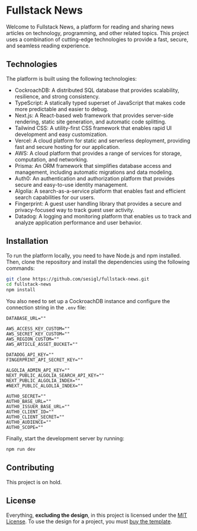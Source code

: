 # Fullstack News
Welcome to Fullstack News, a platform for reading and sharing news articles on technology, programming, and other related topics. This project uses a combination of cutting-edge technologies to provide a fast, secure, and seamless reading experience.
## Technologies
The platform is built using the following technologies:
<ul><li>CockroachDB: A distributed SQL database that provides scalability, resilience, and strong consistency.</li><li>TypeScript: A statically typed superset of JavaScript that makes code more predictable and easier to debug.</li><li>Next.js: A React-based web framework that provides server-side rendering, static site generation, and automatic code splitting.</li><li>Tailwind CSS: A utility-first CSS framework that enables rapid UI development and easy customization.</li><li>Vercel: A cloud platform for static and serverless deployment, providing fast and secure hosting for our application.</li><li>AWS: A cloud platform that provides a range of services for storage, computation, and networking.</li><li>Prisma: An ORM framework that simplifies database access and management, including automatic migrations and data modeling.</li><li>Auth0: An authentication and authorization platform that provides secure and easy-to-use identity management.</li><li>Algolia: A search-as-a-service platform that enables fast and efficient search capabilities for our users.</li><li>Fingerprint: A guest user handling library that provides a secure and privacy-focused way to track guest user activity.</li><li>Datadog: A logging and monitoring platform that enables us to track and analyze application performance and user behavior.</li></ul><h2>Installation</h2>
To run the platform locally, you need to have Node.js and npm installed. Then, clone the repository and install the dependencies using the following commands:

``` bash
git clone https://github.com/sesigl/fullstack-news.git
cd fullstack-news
npm install
```

You also need to set up a CockroachDB instance and configure the connection string in the  `.env`  file:

```
DATABASE_URL=""

AWS_ACCESS_KEY_CUSTOM=""
AWS_SECRET_KEY_CUSTOM=""
AWS_REGION_CUSTOM=""
AWS_ARTICLE_ASSET_BUCKET=""

DATADOG_API_KEY=""
FINGERPRINT_API_SECRET_KEY=""

ALGOLIA_ADMIN_API_KEY=""
NEXT_PUBLIC_ALGOLIA_SEARCH_API_KEY=""
NEXT_PUBLIC_ALGOLIA_INDEX=""
#NEXT_PUBLIC_ALGOLIA_INDEX=""

AUTH0_SECRET=""
AUTH0_BASE_URL=""
AUTH0_ISSUER_BASE_URL=""
AUTH0_CLIENT_ID=""
AUTH0_CLIENT_SECRET=""
AUTH0_AUDIENCE=""
AUTH0_SCOPE=""
```

Finally, start the development server by running:

``` bash
npm run dev
```
<h2>Contributing</h2>
This project is on hold.

<h2>License</h2>
Everything, <b>excluding the design</b>, in this project is licensed under the <a href="LICENSE" target="_new">MIT License</a>. To use the design for a project, you must  <a href="https://www.tailwindawesome.com/resources/banter" target="_new">buy the template</a>.
